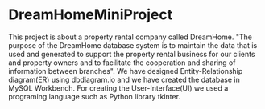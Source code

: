 # DreamHomeMiniProject
This project is about a property rental company called DreamHome. "The purpose of the DreamHome database system is to maintain the data that is used and generated to support the property rental business for our clients and property owners and to facilitate the cooperation and sharing of information between branches".
We have designed Entity-Relationship diagram(ER) using dbdiagram.io and we have created the database in MySQL Workbench. For creating the User-Interface(UI) we used a programing language  such as Python library tkinter.
